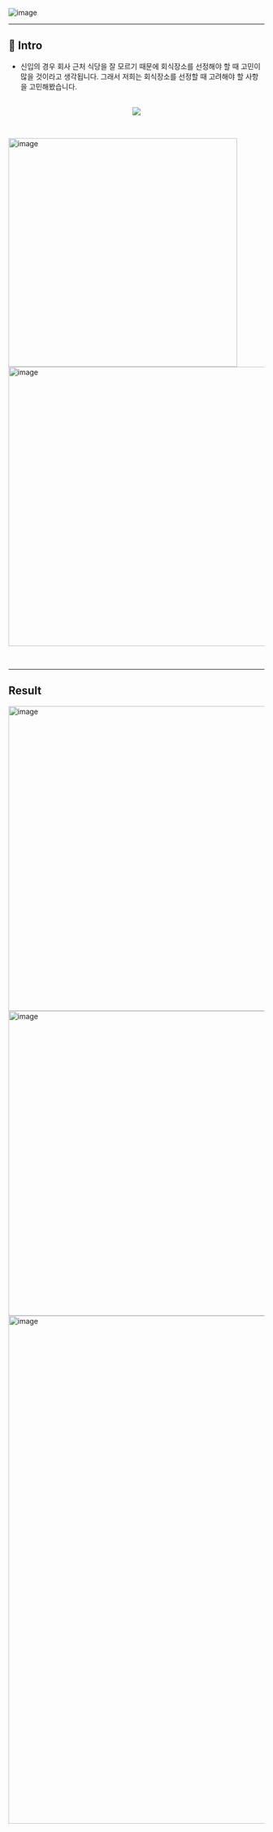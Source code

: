 ![image](https://user-images.githubusercontent.com/104780664/188345812-37b2958a-58ef-4df3-90b9-783db3a9ca42.png)

------------
## 🍚 Intro
- 신입의 경우 회사 근처 식당을 잘 모르기 때문에 회식장소를 선정해야 할 때 고민이 많을 것이라고 생각됩니다.
그래서 저희는 회식장소를 선정할 때 고려해야 할 사항을 고민해봤습니다.</br></br>

<p align="center"><img src="https://user-images.githubusercontent.com/104750108/188346925-1b770b9e-8f78-4477-910c-fa984c4f79b3.gif"></p> </br>
<p align="left"><img width="450" alt="image" src="https://user-images.githubusercontent.com/104750108/188348582-d80694bc-f418-4958-bc87-c9758d0b2cf7.png"><img width="550" alt="image" src="https://user-images.githubusercontent.com/104750108/188348674-435e5b31-9f33-48e6-ab83-61ce9e249bb1.png"></p> </br>

------------
## Result
<img width="600" alt="image" src="https://user-images.githubusercontent.com/104750108/188350315-2a4f68a7-168f-49c5-bba9-7fcaf7965166.png">
<img width="600" alt="image" src="https://user-images.githubusercontent.com/104750108/188350378-b266f87f-b069-43cc-ac72-6f96959226cc.png">
<img width="1000" alt="image" src="https://user-images.githubusercontent.com/104750108/188350402-d30934bd-6ed4-4dfd-b725-ab0aba7364ec.png">




